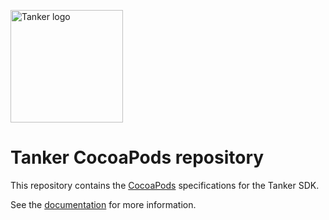 <a href="#readme"><img src="https://tanker.io/images/github-logo.png" alt="Tanker logo" width="180" /></a>

# Tanker CocoaPods repository

This repository contains the [CocoaPods](https://cocoapods.org/) specifications for the Tanker SDK.

See the [documentation](https://tanker.io/docs/latest/) for more information.
